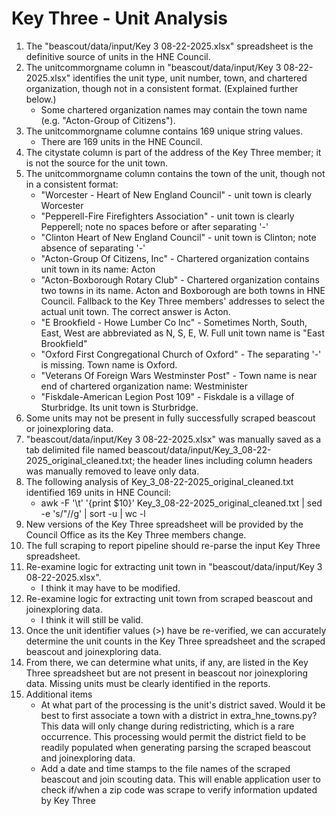 # Key Three - Unit Analysis
1. The "beascout/data/input/Key 3 08-22-2025.xlsx" spreadsheet is the definitive source of units in the HNE Council.
2. The unitcommorgname column in "beascout/data/input/Key 3 08-22-2025.xlsx" identifies the unit type, unit number, town, and chartered organization, though not in a consistent format. (Explained further below.)
   - Some chartered organization names may contain the town name (e.g. "Acton-Group of Citizens").
3. The unitcommorgname columne contains 169 unique string values.
   - There are 169 units in the HNE Council.
4. The citystate column is part of the address of the Key Three member; it is not the source for the unit town.
5. The unitcommorgname column contains the town of the unit, though not in a consistent format:
   -  "Worcester - Heart of New England Council" - unit town is clearly Worcester
   -  "Pepperell-Fire Firefighters Association" - unit town is clearly Pepperell; note no spaces before or after separating '-'
   -  "Clinton Heart of New England Council" - unit town is Clinton; note absence of separating '-'
   -  "Acton-Group Of Citizens, Inc" - Chartered organization contains unit town in its name: Acton
   -  "Acton-Boxborough Rotary Club" - Chartered organization contains two towns in its name. Acton and Boxborough are both towns in HNE Council. Fallback to the Key Three members' addresses to select the actual unit town. The correct answer is Acton.
   -  "E Brookfield - Howe Lumber Co Inc" - Sometimes North, South, East, West are abbreviated as N, S, E, W. Full unit town name is "East Brookfield"
   -  "Oxford First Congregational Church of Oxford" - The separating '-' is missing. Town name is Oxford.
   -  "Veterans Of Foreign Wars Westminster Post" - Town name is near end of chartered organization name: Westminister
   -  "Fiskdale-American Legion Post 109" - Fiskdale is a village of Sturbridge. Its unit town is Sturbridge.
6. Some units may not be present in fully successfully scraped beascout or joinexploring data.
7. "beascout/data/input/Key 3 08-22-2025.xlsx" was manually saved as a tab delimited file named beascout/data/input/Key_3_08-22-2025_original_cleaned.txt; the header lines including column headers was manually removed to leave only data.
8. The following analysis of Key_3_08-22-2025_original_cleaned.txt identified 169 units in HNE Council:
   -  awk -F '\t' '{print $10}' Key_3_08-22-2025_original_cleaned.txt | sed -e 's/\"//g' | sort -u  | wc -l
9. New versions of the Key Three spreadsheet will be provided by the Council Office as its the Key Three members change.
10. The full scraping to report pipeline should re-parse the input Key Three spreadsheet.
11. Re-examine logic for extracting unit town in "beascout/data/input/Key 3 08-22-2025.xlsx".
    - I think it may have to be modified.
12. Re-examine logic for extracting unit town from scraped beascout and joinexploring data.
    - I think it will still be valid.
13. Once the unit identifier values (<unit type><unit number><town>>) have be re-verified, we can accurately determine the unit counts in the Key Three spreadsheet and the scraped beascout and joinexploring data.
14. From there, we can determine what units, if any, are listed in the Key Three spreadsheet but are not present in beascout nor joinexploring data. Missing units must be clearly identified in the reports.
15. Additional items
    - At what part of the processing is the unit's district saved. Would it be best to first associate a town with a district in extra_hne_towns.py? This data will only change during redistricting, which is a rare occurrence. This processing would permit the district field to be readily populated when generating parsing the scraped beascout and joinexploring data.
    - Add a date and time stamps to the file names of the scraped beascout and join scouting data. This will enable application user to check if/when a zip code was scrape to verify information updated by Key Three
